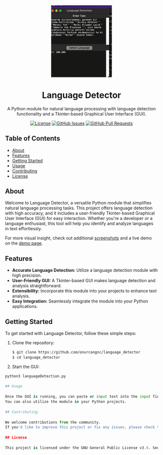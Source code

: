 <p align="center">
  <img src="./example.gif" alt="Language Detector Logo" width="200">
</p>

<h1 align="center">Language Detector</h1>

<p align="center">
  A Python module for natural language processing with language detection functionality and a Tkinter-based Graphical User Interface (GUI).
</p>

<div align="center">

[![License](https://img.shields.io/badge/License-GNU%20General%20Public%20License%20v3.0-green.svg)](LICENSE)
[![GitHub Issues](https://img.shields.io/github/issues/onurcangnc/language_detector)](https://github.com/onurcangnc/language_detector/issues)
[![GitHub Pull Requests](https://img.shields.io/github/issues-pr/onurcangnc/language_detector)](https://github.com/onurcangnc/language_detector/pulls)

</div>

## Table of Contents

- [About](#about)
- [Features](#features)
- [Getting Started](#getting-started)
- [Usage](#usage)
- [Contributing](#contributing)
- [License](#license)

## About

Welcome to Language Detector, a versatile Python module that simplifies natural language processing tasks. This project offers language detection with high accuracy, and it includes a user-friendly Tkinter-based Graphical User Interface (GUI) for easy interaction. Whether you're a developer or a language enthusiast, this tool will help you identify and analyze languages in text effortlessly.

For more visual insight, check out additional [screenshots](demo/) and a live demo on the [demo page](https://your-demo-url.com).

## Features

- **Accurate Language Detection:** Utilize a language detection module with high precision.
- **User-Friendly GUI:** A Tkinter-based GUI makes language detection and analysis straightforward.
- **Extensibility:** Incorporate this module into your projects to enhance text analysis.
- **Easy Integration:** Seamlessly integrate the module into your Python applications.

## Getting Started

To get started with Language Detector, follow these simple steps:

1. Clone the repository:

   ```sh
   $ git clone https://github.com/onurcangnc/language_detector
   $ cd language_detector

2.  Start the GUI:
   
   ```python
   python3 languageDetection.py

## Usage

Once the GUI is running, you can paste or input text into the input field and click the "Detect Language" button to identify the language. 
You can also utilize the module in your Python projects.

## Contributing

We welcome contributions from the community.
If you'd like to improve this project or fix any issues, please check the CONTRIBUTING guidelines.

## License

This project is licensed under the GNU General Public License v3.0. See the LICENSE file for details.